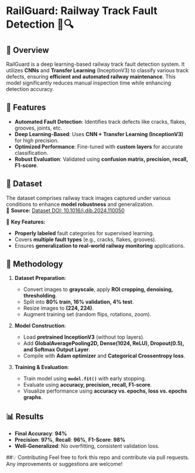 
# RailGuard: Railway Track Fault Detection 🚆🔍

## 📌 Overview
RailGuard is a deep learning-based railway track fault detection system. It utilizes **CNNs** and **Transfer Learning** (InceptionV3) to classify various track defects, ensuring **efficient and automated railway maintenance**. This model significantly reduces manual inspection time while enhancing detection accuracy.

## 🚀 Features
- **Automated Fault Detection**: Identifies track defects like cracks, flakes, grooves, joints, etc.
- **Deep Learning-Based**: Uses **CNN + Transfer Learning (InceptionV3)** for high precision.
- **Optimized Performance**: Fine-tuned with **custom layers** for accurate classification.
- **Robust Evaluation**: Validated using **confusion matrix, precision, recall, F1-score**.

## 📂 Dataset  
The dataset comprises railway track images captured under various conditions to enhance **model robustness** and generalization.  
🔗 **Source:** [Dataset DOI: 10.1016/j.dib.2024.110050](https://doi.org/10.1016/j.dib.2024.110050)  

📌 **Key Features:**  
- **Properly labeled** fault categories for supervised learning.  
- Covers **multiple fault types** (e.g., cracks, flakes, grooves).  
- Ensures **generalization to real-world railway monitoring** applications.  

## 🔬 Methodology
1. **Dataset Preparation**:
   - Convert images to **grayscale**, apply **ROI cropping, denoising, thresholding**.
   - Split into **80% train, 16% validation, 4% test**.
   - Resize images to **(224, 224)**.
   - Augment training set (random flips, rotations, zoom).

2. **Model Construction**:
   - Load **pretrained InceptionV3** (without top layers).
   - Add **GlobalAveragePooling2D, Dense(1024, ReLU), Dropout(0.5), and Softmax Output Layer**.
   - Compile with **Adam optimizer** and **Categorical Crossentropy loss**.

3. **Training & Evaluation**:
   - Train model using **`model.fit()`** with early stopping.
   - Evaluate using **accuracy, precision, recall, F1-score**.
   - Visualize performance using **accuracy vs. epochs, loss vs. epochs graphs**.

## 📊 Results
- **Final Accuracy**: **94%**
- **Precision**: **97%**, **Recall**: **96%**, **F1-Score**: **98%**
- **Well-Generalized**: No overfitting, consistent validation loss.

##💡 Contributing
Feel free to fork this repo and contribute via pull requests. Any improvements or suggestions are welcome!
